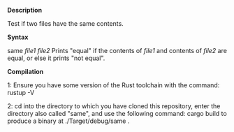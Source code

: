 **Description**

Test if two files have the same contents.


**Syntax**

same _file1_ _file2_
Prints "equal" if the contents of _file1_ and contents of _file2_ are equal, or else it prints "not equal".


**Compilation**

1: Ensure you have some version of the Rust toolchain with the command:
rustup -V

2: cd into the directory to which you have cloned this repository, enter the directory also called "same", and use the following command:
cargo build
 to produce a binary at ./Target/debug/same .

